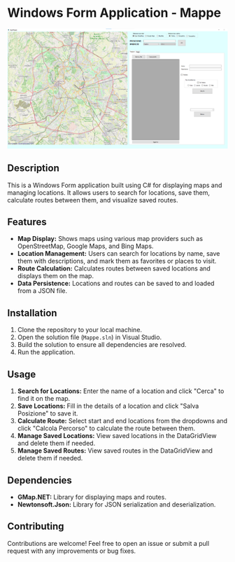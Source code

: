 # Windows Form Application - Mappe

![The form](FormAppMappe.png)


## Description
This is a Windows Form application built using C# for displaying maps and managing locations. It allows users to search for locations, save them, calculate routes between them, and visualize saved routes.

## Features
- **Map Display:** Shows maps using various map providers such as OpenStreetMap, Google Maps, and Bing Maps.
- **Location Management:** Users can search for locations by name, save them with descriptions, and mark them as favorites or places to visit.
- **Route Calculation:** Calculates routes between saved locations and displays them on the map.
- **Data Persistence:** Locations and routes can be saved to and loaded from a JSON file.

## Installation
1. Clone the repository to your local machine.
2. Open the solution file (`Mappe.sln`) in Visual Studio.
3. Build the solution to ensure all dependencies are resolved.
4. Run the application.

## Usage
1. **Search for Locations:** Enter the name of a location and click "Cerca" to find it on the map.
2. **Save Locations:** Fill in the details of a location and click "Salva Posizione" to save it.
3. **Calculate Route:** Select start and end locations from the dropdowns and click "Calcola Percorso" to calculate the route between them.
4. **Manage Saved Locations:** View saved locations in the DataGridView and delete them if needed.
5. **Manage Saved Routes:** View saved routes in the DataGridView and delete them if needed.

## Dependencies
- **GMap.NET:** Library for displaying maps and routes.
- **Newtonsoft.Json:** Library for JSON serialization and deserialization.

## Contributing
Contributions are welcome! Feel free to open an issue or submit a pull request with any improvements or bug fixes.

